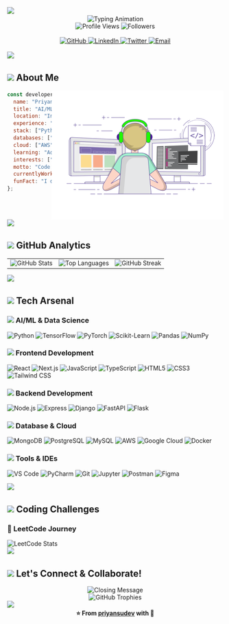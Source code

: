 <img src="https://capsule-render.vercel.app/api?type=waving&color=gradient&customColorList=12,12,8,16,30&height=250&section=header&text=Priyanshu%20Dev&fontSize=50&fontColor=FFFFFF&animation=twinkling&fontAlignY=35&desc=AI/ML%20Developer%20%7C%20Tech%20Innovator&descAlignY=55&descSize=18"/>

<!-- ANIMATED TYPING INTRO -->
<div align="center">
  <img src="https://readme-typing-svg.herokuapp.com?font=JetBrains+Mono&weight=600&size=32&duration=3500&pause=1000&color=6A5ACD&background=00000000&center=true&vCenter=true&multiline=true&width=700&height=120&lines=Welcome+to+my+Digital+Universe+%F0%9F%8C%8C;AI/ML+Engineer+%7C+Full+Stack+Developer;" alt="Typing Animation" />
</div>

<!-- VISIT COUNTER WITH ENHANCED STYLING -->
<div align="center">
  <img src="https://komarev.com/ghpvc/?username=priyanshudevs&color=6A5ACD&style=for-the-badge&label=PROFILE+VIEWS" alt="Profile Views"/>
  <img src="https://img.shields.io/github/followers/priyansudev?label=Followers&style=for-the-badge&color=6A5ACD&labelColor=1a1b27" alt="Followers"/>
</div>

<br>

<!-- ENHANCED SOCIAL LINKS WITH ANIMATIONS -->
<div align="center">
  <a href="https://github.com/priyansudev" target="_blank">
    <img src="https://img.shields.io/badge/GitHub-6A5ACD?style=for-the-badge&logo=github&logoColor=white&labelColor=1a1b27" alt="GitHub"/>
  </a>
  <a href="https://linkedin.com/in/priyanshudev1" target="_blank">
    <img src="https://img.shields.io/badge/-LinkedIn-6A5ACD?style=for-the-badge&logo=linkedin&logoColor=white&labelColor=1a1b27" alt="LinkedIn"/>
  </a>
  <a href="https://twitter.com/priyansudev" target="_blank">
    <img src="https://img.shields.io/badge/-Twitter-6A5ACD?style=for-the-badge&logo=twitter&logoColor=white&labelColor=1a1b27" alt="Twitter"/>
  </a>
  <a href="mailto:priyanshudev037@gmail.com" target="_blank">
    <img src="https://img.shields.io/badge/Email-6A5ACD?style=for-the-badge&logo=gmail&logoColor=white&labelColor=1a1b27" alt="Email"/>
  </a>
</div>

<br>

<!-- ANIMATED DIVIDER -->
<img src="https://user-images.githubusercontent.com/73097560/115834477-dbab4500-a447-11eb-908a-139a6edaec5c.gif">

## <img src="https://media.giphy.com/media/WUlplcMpOCEmTGBtBW/giphy.gif" width="35"> About Me

<img align="right" alt="Coding Animation" width="400" src="https://raw.githubusercontent.com/devSouvik/devSouvik/master/gif3.gif">

```javascript
const developer = {
  name: "Priyanshu Dev",
  title: "AI/ML Engineer & Full Stack Developer",
  location: "India 🇮🇳",
  experience: "Building intelligent solutions",
  stack: ["Python", "TensorFlow", "PyTorch", "React", "Node.js"],
  databases: ["MongoDB", "PostgreSQL", "MySQL"],
  cloud: ["AWS", "Google Cloud", "Azure"],
  learning: "Advanced Deep Learning & MLOps",
  interests: ["Computer Vision", "NLP", "Web Development"],
  motto: "Code with purpose, innovate with passion",
  currentlyWorking: "Next-gen AI applications",
  funFact: "I dream in Python and wake up in JavaScript! 🐍☕"
};
```

<br clear="right"/>

<!-- ANIMATED DIVIDER -->
<img src="https://user-images.githubusercontent.com/73097560/115834477-dbab4500-a447-11eb-908a-139a6edaec5c.gif">

## <img src="https://media.giphy.com/media/iY8CRBdQXODJSCERIr/giphy.gif" width="35"> GitHub Analytics


<table>
  <tr>
    <td>
       <img height="180em" src="https://github-readme-stats.vercel.app/api?username=priyansudev&show_icons=true&theme=tokyonight&hide_border=true&bg_color=1a1b27&title_color=6A5ACD&text_color=ffffff&icon_color=6A5ACD&border_radius=10" alt="GitHub Stats"/>
    </td>
    <td>
       <img height="180em" src="https://github-readme-stats.vercel.app/api/top-langs/?username=priyansudev&layout=compact&theme=tokyonight&hide_border=true&bg_color=1a1b27&title_color=6A5ACD&text_color=ffffff&border_radius=10" alt="Top Languages"/>
    </td>
      <td>
       <img src="https://github-readme-streak-stats.herokuapp.com?user=priyansudev&theme=tokyonight&hide_border=true&background=1a1b27&stroke=6A5ACD&ring=6A5ACD&fire=ff6b6b&currStreakLabel=6A5ACD&sideNums=ffffff&currStreakNum=ffffff&dates=a9b1d6&sideLabels=a9b1d6&border_radius=10" alt="GitHub Streak"/>
    </td>
  </tr>
</table>




<!-- ANIMATED DIVIDER -->
<img src="https://user-images.githubusercontent.com/73097560/115834477-dbab4500-a447-11eb-908a-139a6edaec5c.gif">

## <img src="https://media.giphy.com/media/VgCDAzcKvsR6OM0uWg/giphy.gif" width="35"> Tech Arsenal

### <img src="https://media.giphy.com/media/WFZvB7VIXBgiz3oDXE/giphy.gif" width="25"> AI/ML & Data Science
<p>
  <img src="https://img.shields.io/badge/Python-6A5ACD?style=for-the-badge&logo=python&logoColor=white&labelColor=1a1b27" alt="Python"/>
  <img src="https://img.shields.io/badge/TensorFlow-6A5ACD?style=for-the-badge&logo=tensorflow&logoColor=white&labelColor=1a1b27" alt="TensorFlow"/>
  <img src="https://img.shields.io/badge/PyTorch-6A5ACD?style=for-the-badge&logo=pytorch&logoColor=white&labelColor=1a1b27" alt="PyTorch"/>
  <img src="https://img.shields.io/badge/Scikit--Learn-6A5ACD?style=for-the-badge&logo=scikit-learn&logoColor=white&labelColor=1a1b27" alt="Scikit-Learn"/>
  <img src="https://img.shields.io/badge/Pandas-6A5ACD?style=for-the-badge&logo=pandas&logoColor=white&labelColor=1a1b27" alt="Pandas"/>
  <img src="https://img.shields.io/badge/NumPy-6A5ACD?style=for-the-badge&logo=numpy&logoColor=white&labelColor=1a1b27" alt="NumPy"/>
</p>

### <img src="https://media.giphy.com/media/ln7z2eWriiQAllfVcn/giphy.gif" width="25"> Frontend Development
<p>
  <img src="https://img.shields.io/badge/React-6A5ACD?style=for-the-badge&logo=react&logoColor=white&labelColor=1a1b27" alt="React"/>
  <img src="https://img.shields.io/badge/Next.js-6A5ACD?style=for-the-badge&logo=next.js&logoColor=white&labelColor=1a1b27" alt="Next.js"/>
  <img src="https://img.shields.io/badge/JavaScript-6A5ACD?style=for-the-badge&logo=javascript&logoColor=white&labelColor=1a1b27" alt="JavaScript"/>
  <img src="https://img.shields.io/badge/TypeScript-6A5ACD?style=for-the-badge&logo=typescript&logoColor=white&labelColor=1a1b27" alt="TypeScript"/>
  <img src="https://img.shields.io/badge/HTML5-6A5ACD?style=for-the-badge&logo=html5&logoColor=white&labelColor=1a1b27" alt="HTML5"/>
  <img src="https://img.shields.io/badge/CSS3-6A5ACD?style=for-the-badge&logo=css3&logoColor=white&labelColor=1a1b27" alt="CSS3"/>
  <img src="https://img.shields.io/badge/Tailwind_CSS-6A5ACD?style=for-the-badge&logo=tailwind-css&logoColor=white&labelColor=1a1b27" alt="Tailwind CSS"/>
</p>

### <img src="https://media.giphy.com/media/kdFc8fubgS31b8DsVu/giphy.gif" width="25"> Backend Development
<p>
  <img src="https://img.shields.io/badge/Node.js-6A5ACD?style=for-the-badge&logo=node.js&logoColor=white&labelColor=1a1b27" alt="Node.js"/>
  <img src="https://img.shields.io/badge/Express-6A5ACD?style=for-the-badge&logo=express&logoColor=white&labelColor=1a1b27" alt="Express"/>
  <img src="https://img.shields.io/badge/Django-6A5ACD?style=for-the-badge&logo=django&logoColor=white&labelColor=1a1b27" alt="Django"/>
  <img src="https://img.shields.io/badge/FastAPI-6A5ACD?style=for-the-badge&logo=fastapi&logoColor=white&labelColor=1a1b27" alt="FastAPI"/>
  <img src="https://img.shields.io/badge/Flask-6A5ACD?style=for-the-badge&logo=flask&logoColor=white&labelColor=1a1b27" alt="Flask"/>
</p>

### <img src="https://media.giphy.com/media/SS8CV2rQdlYNLtBCiF/giphy.gif" width="25"> Database & Cloud
<p>
  <img src="https://img.shields.io/badge/MongoDB-6A5ACD?style=for-the-badge&logo=mongodb&logoColor=white&labelColor=1a1b27" alt="MongoDB"/>
  <img src="https://img.shields.io/badge/PostgreSQL-6A5ACD?style=for-the-badge&logo=postgresql&logoColor=white&labelColor=1a1b27" alt="PostgreSQL"/>
  <img src="https://img.shields.io/badge/MySQL-6A5ACD?style=for-the-badge&logo=mysql&logoColor=white&labelColor=1a1b27" alt="MySQL"/>
  <img src="https://img.shields.io/badge/AWS-6A5ACD?style=for-the-badge&logo=amazon-aws&logoColor=white&labelColor=1a1b27" alt="AWS"/>
  <img src="https://img.shields.io/badge/Google_Cloud-6A5ACD?style=for-the-badge&logo=google-cloud&logoColor=white&labelColor=1a1b27" alt="Google Cloud"/>
  <img src="https://img.shields.io/badge/Docker-6A5ACD?style=for-the-badge&logo=docker&logoColor=white&labelColor=1a1b27" alt="Docker"/>
</p>

### <img src="https://media.giphy.com/media/kH1DBkPNyZPOk0BxrM/giphy.gif" width="25"> Tools & IDEs
<p>
  <img src="https://img.shields.io/badge/VS_Code-6A5ACD?style=for-the-badge&logo=visual-studio-code&logoColor=white&labelColor=1a1b27" alt="VS Code"/>
  <img src="https://img.shields.io/badge/PyCharm-6A5ACD?style=for-the-badge&logo=pycharm&logoColor=white&labelColor=1a1b27" alt="PyCharm"/>
  <img src="https://img.shields.io/badge/Git-6A5ACD?style=for-the-badge&logo=git&logoColor=white&labelColor=1a1b27" alt="Git"/>
  <img src="https://img.shields.io/badge/Jupyter-6A5ACD?style=for-the-badge&logo=jupyter&logoColor=white&labelColor=1a1b27" alt="Jupyter"/>
  <img src="https://img.shields.io/badge/Postman-6A5ACD?style=for-the-badge&logo=postman&logoColor=white&labelColor=1a1b27" alt="Postman"/>
  <img src="https://img.shields.io/badge/Figma-6A5ACD?style=for-the-badge&logo=figma&logoColor=white&labelColor=1a1b27" alt="Figma"/>
</p>

<!-- ANIMATED DIVIDER -->
<img src="https://user-images.githubusercontent.com/73097560/115834477-dbab4500-a447-11eb-908a-139a6edaec5c.gif">

## <img src="https://media.giphy.com/media/j2pOGeGYKe2xCCKwfi/giphy.gif" width="35"> Coding Challenges

<div align="left">
  <h3>🧠 LeetCode Journey</h3>
  <img src="https://leetcard.jacoblin.cool/priyanshudev?theme=dark&font=Roboto&ext=heatmap&width=600" alt="LeetCode Stats" />
</div>


<!-- ANIMATED DIVIDER -->
<img src="https://user-images.githubusercontent.com/73097560/115834477-dbab4500-a447-11eb-908a-139a6edaec5c.gif">

## <img src="https://media.giphy.com/media/ObNTw8Uzwy6KQ/giphy.gif" width="35"> Let's Connect & Collaborate!

<div align="center">
  <img src="https://readme-typing-svg.herokuapp.com?font=JetBrains+Mono&weight=400&size=22&duration=4000&pause=1000&color=6A5ACD&background=00000000&center=true&vCenter=true&width=600&lines=Always+open+to+interesting+conversations!;Let's+build+something+amazing+together!;Feel+free+to+reach+out+anytime!;Coffee+%26+Code+discussions+welcome!+%E2%98%95" alt="Closing Message"/>
</div>

<!-- GITHUB TROPHIES -->
<div align="center">
  <img src="https://github-profile-trophy.vercel.app/?username=priyansudev&theme=discord&no-frame=true&no-bg=true&margin-w=4&row=1" alt="GitHub Trophies"/>
</div>



<!-- FOOTER WITH ENHANCED WAVE -->
<img src="https://capsule-render.vercel.app/api?type=waving&color=gradient&customColorList=12,12,8,16,30&height=150&section=footer&animation=twinkling&reversal=true"/>

<div align="center">
  <b>⭐ From <a href="https://github.com/priyansudev">priyansudev</a> with 💜</b>
  <br>
</div>
